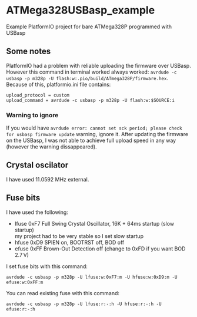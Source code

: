 # ATMega328USBasp_example
Example PlatformIO project for bare ATMega328P programmed with USBasp

## Some notes

PlatformIO had a problem with reliable uploading the firmware over USBasp. However this command in terminal worked always worked: `avrdude -c usbasp -p m328p -U flash:w:.pio/build/ATmega328P/firmware.hex`.<br>
Because of this, platformio.ini file contains:

```
upload_protocol = custom
upload_command = avrdude -c usbasp -p m328p -U flash:w:$SOURCE:i
```

### Warning to ignore

If you would have `avrdude error: cannot set sck period; please check for usbasp firmware update` warning, ignore it. After updating the firmware on the USBasp, I was not able to achieve full upload speed in any way (however the warning dissappeared).

## Crystal oscilator

I have used 11.0592 MHz external.

## Fuse bits

I have used the following:

- lfuse	0xF7	Full Swing Crystal Oscillator, 16K + 64ms startup (slow startup)<br>
  my project had to be very stable so I set slow startup
- hfuse	0xD9	SPIEN on, BOOTRST off, BOD off
- efuse	0xFF	Brown-Out Detection off (change to 0xFD if you want BOD 2.7 V)

I set fuse bits with this command:
```
avrdude -c usbasp -p m328p -U lfuse:w:0xF7:m -U hfuse:w:0xD9:m -U efuse:w:0xFF:m
```

You can read existing fuse with this command:
```
avrdude -c usbasp -p m328p -U lfuse:r:-:h -U hfuse:r:-:h -U efuse:r:-:h
```
